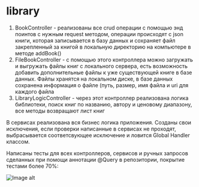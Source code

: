 # library
 
 1. BookController - реализованы все crud операции с помощью энд поинтов с нужным request методом, операции происходят с json книги, которая записывается в базу данных и сохраняет файл закрепленный за книгой в локальную директорию на компьютере в методе addBook()
 2. FileBookController - с помощью этого контроллера можно загружать и выгружать файлы книг с локального сервера, есть возможность добавить дополнительные файлы к уже существующей книге в базе данных. Файлы хранятся на локальном диске, в базе данных сохранена информация о файле (путь, размер, имя файла и uri для каждого файла
 3. LibraryLogicController - через этот контроллер реализована логика библиотеки, поиск книг по названию, автору и ценовому диапазону, все методы возвращают лист книг

В сервисах реализована вся бизнес логика приложения. Созданы свои исключения, если проверки написанные в сервисах не проходят, выбрасывается соответсвующее исключение и ловится Global Handler классом.

Написаны тесты для всех контроллеров, сервисов и ручных запросов сделанных при помощи аннотации @Query в репозитории, покрытие тестами более 70%:

![Image alt](https://github.com/Basnucaev/Basnucaev/raw/main/image/img.png)


